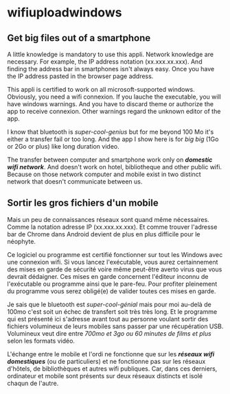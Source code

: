 # wifiuploadwindows
## Get big files out of a smartphone

A little knowledge is mandatory to use this appli. Network knowledge are necessary.
For example, the IP address notation (xx.xxx.xx.xxx). And finding the address bar
in smartphones isn't always easy. Once you have the IP address pasted in the
browser page address.

This appli is certified to work on all microsoft-supported windows. Obviously,
you need a wifi connexion. If you lauche the executable, you will have windows
warnings. And you have to discard theme or authorize the app to receive connexion.
Other warnings regard the unknown editor of the app.

I know that bluetooth is *super-cool-genius* but for me beyond 100 Mo it's either a
transfer fail or too long. And the app I show here is for _big big_ (1Go or 2Go or
plus) like long duration video.

The transfer between computer and smartphone work only on ***domestic wifi network***.
And doesn't work on hotel, bibliotheque and other public wifi. Because on those
network computer and mobile exist in two distinct network that doesn't
communicate between us.

## Sortir les gros fichiers d'un mobile

Mais un peu de connaissances réseaux sont quand même nécessaires.
Comme la notation adresse IP (xx.xxx.xx.xxx). Et comme trouver l'adresse bar de
Chrome dans Android devient de plus en plus difficile pour le néophyte.

Ce logiciel ou programme est certifié fonctionner sur tout les Windows avec une
connexion wifi. Si vous lancez l'exécutable, vous aurez certainnement des mises
en garde de sécurité voire même peut-être averto virus que vous devrait dédaigner.
Ces mises en garde concernent l'éditeur inconnu de l'exécutable ou programme
ainsi que le pare-feu. Pour profiter pleinement du programme vous serez obligé(e)
de valider toutes ces mises en garde.

Je sais que le bluetooth est *super-cool-génial* mais pour moi au-delà de 100mo
c'est soit un échec de transfert soit très très long.
Et le programme qui est présenté ici s'adresse avant tout au personne voulant
sortir des fichiers volumineux de leurs mobiles sans passer par une récupération
USB. Volumineux veut dire entre _700mo et 3go ou 60 minutes de films et plus_ selon
les formats vidéo.

L'échange entre le mobile et l'ordi ne fonctionne que sur les ***réseaux wifi
domestiques*** (ou de particuliers) et ne fonctionne pas sur les réseaux d'hôtels,
de bibliothèques et autres wifi publiques. Car, dans ces derniers, ordinateur et
mobile sont présents sur deux réseaux distincts et isolé chaqun de l'autre.